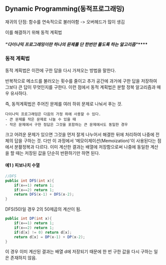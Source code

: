 ## Dynamic Programming(동적프로그래밍)

재귀의 단점: 함수를 연속적으로 불러야함 -> 오버헤드가 많이 생김

이를 해결하기 위해 동적 계획법

#### ***"다이나믹 프로그래밍이란 하나의 문제를 단 한번만 풀도록 하는 알고리즘"*******



### 동적 계획법

동적 계획법은 이전에 구한 답을 다시 가져오는 방법을 말한다.

반복적으로 메소드를 불러오는 횟수를 줄이고 추가 공간에 과거에 구한 답을 저장하여 그보다 큰 답이 무엇인지를 구한다. 이런 점에서 동적 계획법은 분할 정복 알고리즘과 매우 유사하다. 

즉, 동적계획법은 주어진 문제를 여러 하위 문제로 나눠서 푸는 것.

```
다이나믹 프로그래밍은 다음의 가정 하에 사용할 수 있다.
- 큰 문제를 작은 문제로 나눌 수 있을 때
- 작은 문제에서 구한 정답은 그것을 포함하는 큰 문제에서도 동일한 경우
```

크고 어려운 문제가 있으면 그것을 먼저 잘게 나누어서 해결한 뒤에 처리하여 나중에 전체의 답을 구하는 것. 다만 이 과정에서 '메모이제이션(Memoization)'이 사용된다는 점에서 분활정복과 다르다. 이미 계산한 결과는 배열에 저장함으로써 나중에 동일한 계산을 할 때는 저장된 값을 단순히 반환하기만 하면 된다.



#### 예1 ) 피보나치 수열

```java
//DFS
public int DFS(int x){
    if(x==1) return 1;
    if(x==2) return 1;
    return DFS(x-1) + DFS(x-2);
}
```

DFS(50)일 경우 2의 50제곱의 계산이 됨.



```java
public int DP(int x){
    if(x==1) return 1;
    if(x==2) return 1;
    if(d[x] != 0) return d[x];
    return d[x] = DP(x-1) + DP(x-2);
}
```

이 경우 이미 계산된 결과는 배열 d에 저장되기 때문에 한 번 구한 값을 다시 구하는 일은 존재하지 않음. 